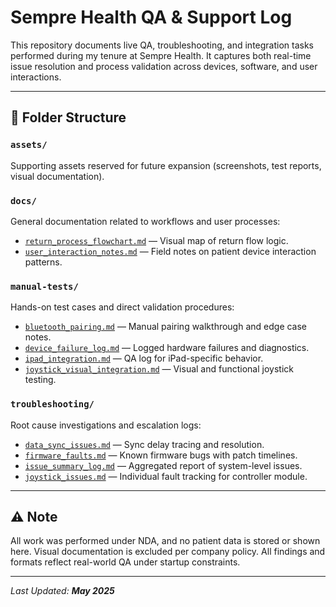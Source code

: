 # Sempre Health QA & Support Log

This repository documents live QA, troubleshooting, and integration tasks performed during my tenure at Sempre Health. It captures both real-time issue resolution and process validation across devices, software, and user interactions.

---

## 📁 Folder Structure

### `assets/`
Supporting assets reserved for future expansion (screenshots, test reports, visual documentation).

### `docs/`
General documentation related to workflows and user processes:
- [`return_process_flowchart.md`](https://github.com/tnauckunas/sempre-health-qa-support-log/blob/d3957f826b5ad5886178ec607f6f19cef9737b5c/docs/return_process_flowchart.md) — Visual map of return flow logic.
- [`user_interaction_notes.md`](https://github.com/tnauckunas/sempre-health-qa-support-log/blob/97fd6ed3dfbb16bfbfc7298a9fde0104372b9a2c/docs/user_interaction_notes.md) — Field notes on patient device interaction patterns.

### `manual-tests/`
Hands-on test cases and direct validation procedures:
- [`bluetooth_pairing.md`](https://github.com/tnauckunas/sempre-health-qa-support-log/blob/a625a0f8dbe4bce5e425607a97ceb9f48b34c70c/manual-tests/bluetooth_pairing.md) — Manual pairing walkthrough and edge case notes.
- [`device_failure_log.md`](https://github.com/tnauckunas/sempre-health-qa-support-log/blob/a625a0f8dbe4bce5e425607a97ceb9f48b34c70c/manual-tests/device_failure_log.md) — Logged hardware failures and diagnostics.
- [`ipad_integration.md`](https://github.com/tnauckunas/sempre-health-qa-support-log/blob/a625a0f8dbe4bce5e425607a97ceb9f48b34c70c/manual-tests/ipad_integration.md) — QA log for iPad-specific behavior.
- [`joystick_visual_integration.md`](https://github.com/tnauckunas/sempre-health-qa-support-log/blob/a625a0f8dbe4bce5e425607a97ceb9f48b34c70c/manual-tests/joystick_visual_integration.md) — Visual and functional joystick testing.

### `troubleshooting/`
Root cause investigations and escalation logs:
- [`data_sync_issues.md`](https://github.com/tnauckunas/sempre-health-qa-support-log/blob/a625a0f8dbe4bce5e425607a97ceb9f48b34c70c/troubleshooting/data_sync_issues.md) — Sync delay tracing and resolution.
- [`firmware_faults.md`](https://github.com/tnauckunas/sempre-health-qa-support-log/blob/a625a0f8dbe4bce5e425607a97ceb9f48b34c70c/troubleshooting/firmware_faults.md) — Known firmware bugs with patch timelines.
- [`issue_summary_log.md`](https://github.com/tnauckunas/sempre-health-qa-support-log/blob/a625a0f8dbe4bce5e425607a97ceb9f48b34c70c/troubleshooting/issue_summary_log.md) — Aggregated report of system-level issues.
- [`joystick_issues.md`](https://github.com/tnauckunas/sempre-health-qa-support-log/blob/a625a0f8dbe4bce5e425607a97ceb9f48b34c70c/troubleshooting/joystick_issues.md) — Individual fault tracking for controller module.

---

## ⚠️ Note

All work was performed under NDA, and no patient data is stored or shown here. Visual documentation is excluded per company policy. All findings and formats reflect real-world QA under startup constraints.

---

_Last Updated: **May 2025**_
